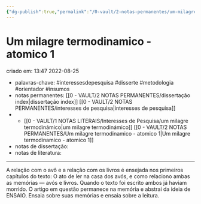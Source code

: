 ```yaml
---
{"dg-publish":true,"permalink":"/0-vault/2-notas-permanentes/um-milagre-termodinamico-atomico-1/","title":"Um milagre termodinamico - atomico 1","tags":["permanente","interessesdepesquisa","disserte","metodologia","orientador","insumos"],"dgHomeLink":true,"dgShowLocalGraph":true,"dgShowFileTree":true,"dgEnableSearch":true,"noteIcon":""}
---
```


# Um milagre termodinamico - atomico 1
criado em: 13:47 2022-08-25

- palavras-chave: #interessesdepesquisa  #disserte #metodologia #orientador #insumos
- notas permanentes: [[0 - VAULT/2 NOTAS PERMANENTES/dissertação index\|dissertação index]] [[0 - VAULT/2 NOTAS PERMANENTES/interesses de pesquisa\|interesses de pesquisa]]
- - [[0 - VAULT/1 NOTAS LITERAIS/Interesses de Pesquisa/um milagre termodinámico\|um milagre termodinámico]] [[0 - VAULT/2 NOTAS PERMANENTES/Um milagre termodinamico - atomico 1\|Um milagre termodinamico - atomico 1]]
- notas de dissertação:
- notas de literatura: 

---

A relação com o avô e a relação com os livros é ensejada nos primeiros capítulos do texto: O ato de ler na casa dos avós, e como relaciono ambas as memórias — avós e livros. Quando o texto foi escrito ambos já haviam morrido. O artigo em questão permanece na memória e abstrai da ideia de ENSAIO. Ensaia sobre suas memórias e ensaia sobre a leitura. 